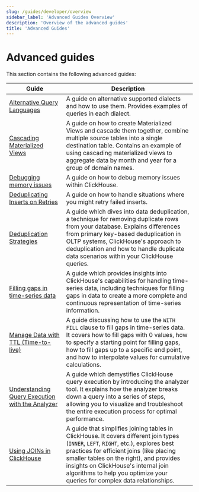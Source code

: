 ```yaml
---
slug: /guides/developer/overview
sidebar_label: 'Advanced Guides Overview'
description: 'Overview of the advanced guides'
title: 'Advanced Guides'
---
```


# Advanced guides

This section contains the following advanced guides:

| Guide                                                                                                                  | Description                                                                                                                                                                                                                                                                                                                                    |
|------------------------------------------------------------------------------------------------------------------------|------------------------------------------------------------------------------------------------------------------------------------------------------------------------------------------------------------------------------------------------------------------------------------------------------------------------------------------------|
| [Alternative Query Languages](../developer/alternative-query-languages)                                         | A guide on alternative supported dialects and how to use them. Provides examples of queries in each dialect.                                                                                                                                                                                                                                   |
| [Cascading Materialized Views](../developer/cascading-materialized-views)                                       | A guide on how to create Materialized Views and cascade them together, combine multiple source tables into a single destination table. Contains an example of using cascading materialized views to aggregate data by month and year for a group of domain names.                                                                              |
| [Debugging memory issues](../developer/debugging-memory-issues)                                                 | A guide on how to debug memory issues within ClickHouse.                                                                                                                                                                                                                                                                                       |
| [Deduplicating Inserts on Retries](../developer/deduplicating-inserts-on-retries)                               | A guide on how to handle situations where you might retry failed inserts.                                                                                                                                                                                                                                                                      |
| [Deduplication Strategies](../developer/deduplication)                                                          | A guide which dives into data deduplication, a technique for removing duplicate rows from your database. Explains differences from primary key-based deduplication in OLTP systems, ClickHouse's approach to deduplication and how to handle duplicate data scenarios within your ClickHouse queries.                                          |
| [Filling gaps in time-series data](../developer/time-series-filling-gaps)                                       | A guide which provides insights into ClickHouse's capabilities for handling time-series data, including techniques for filling gaps in data to create a more complete and continuous representation of time-series information.                                                                                                                |
| [Manage Data with TTL (Time-to-live)](../developer/ttl)                                                         | A guide discussing how to use the `WITH FILL` clause to fill gaps in time-series data. It covers how to fill gaps with 0 values, how to specify a starting point for filling gaps, how to fill gaps up to a specific end point, and how to interpolate values for cumulative calculations.                                                     |
| [Understanding Query Execution with the Analyzer](../developer/understanding-query-execution-with-the-analyzer) | A guide which demystifies ClickHouse query execution by introducing the analyzer tool. It explains how the analyzer breaks down a query into a series of steps, allowing you to visualize and troubleshoot the entire execution process for optimal performance.                                                                               |
| [Using JOINs in ClickHouse](../joining-tables)                                                                  | A guide that simplifies joining tables in ClickHouse. It covers different join types (`INNER`, `LEFT`, `RIGHT`, etc.), explores best practices for efficient joins (like placing smaller tables on the right), and provides insights on ClickHouse's internal join algorithms to help you optimize your queries for complex data relationships. |
